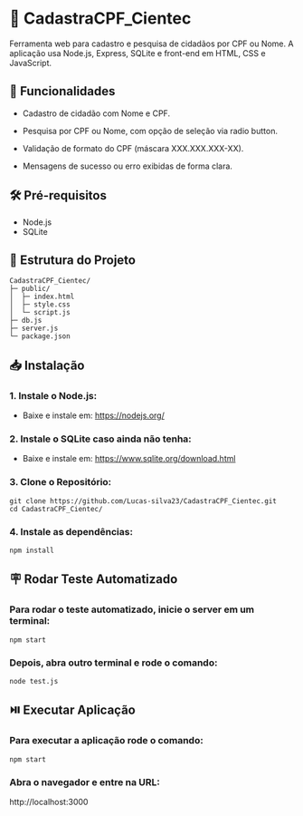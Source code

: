 # 📝 CadastraCPF_Cientec

Ferramenta web para cadastro e pesquisa de cidadãos por CPF ou Nome. A aplicação usa Node.js, Express, SQLite e front-end em HTML, CSS e JavaScript.

## 📌 Funcionalidades

- Cadastro de cidadão com Nome e CPF.

- Pesquisa por CPF ou Nome, com opção de seleção via radio button.

- Validação de formato do CPF (máscara XXX.XXX.XXX-XX).

- Mensagens de sucesso ou erro exibidas de forma clara.

## 🛠 Pré-requisitos

- Node.js
- SQLite

## 📂 Estrutura do Projeto

``` 
CadastraCPF_Cientec/
├─ public/
│  ├─ index.html
│  ├─ style.css
│  └─ script.js
├─ db.js
├─ server.js
└─ package.json
```
## 📥 Instalação

### 1. Instale o Node.js:

- Baixe e instale em: https://nodejs.org/

### 2. Instale o SQLite caso ainda não tenha:

- Baixe e instale em: https://www.sqlite.org/download.html

### 3. Clone o Repositório:

```
git clone https://github.com/Lucas-silva23/CadastraCPF_Cientec.git
cd CadastraCPF_Cientec/
```

### 4. Instale as dependências:

```
npm install  
```

## 🪧 Rodar Teste Automatizado

### Para rodar o teste automatizado, inicie o server em um terminal:

```
npm start
```

### Depois, abra outro terminal e rode o comando:

```
node test.js
```

## ⏯️ Executar Aplicação

### Para executar a aplicação rode o comando:

```
npm start
```

### Abra o navegador e entre na URL:

http://localhost:3000



